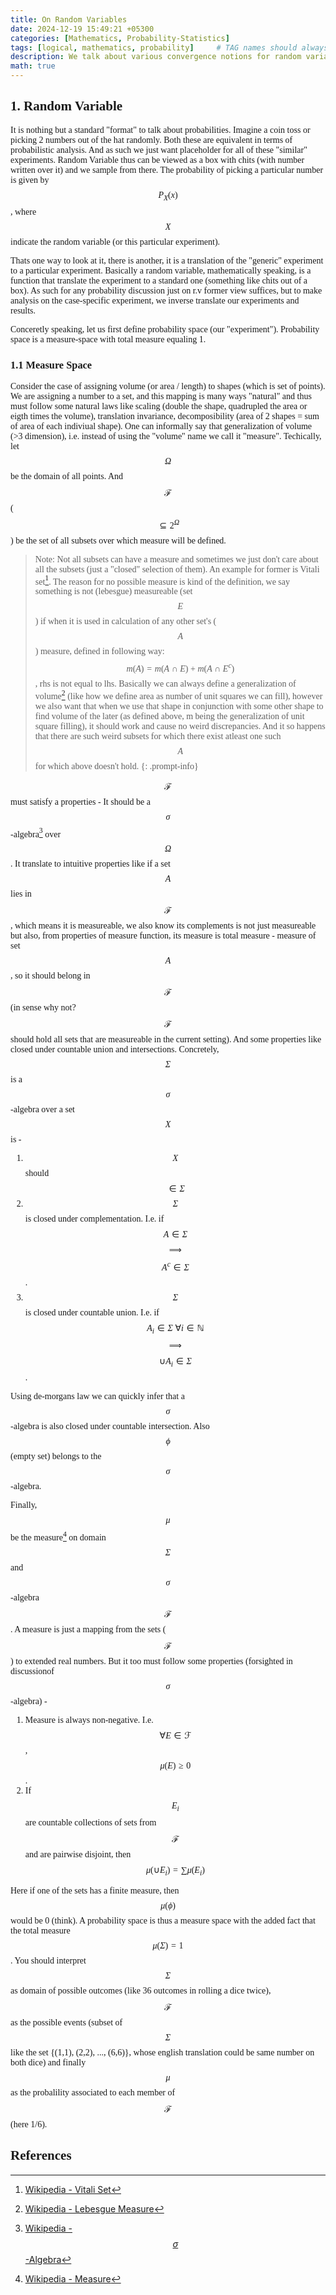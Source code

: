 ```yaml
---
title: On Random Variables
date: 2024-12-19 15:49:21 +05300
categories: [Mathematics, Probability-Statistics]
tags: [logical, mathematics, probability]     # TAG names should always be lowercase
description: We talk about various convergence notions for random variables
math: true
---
```


<div class="custom" markdown="1" style="font-family: Verdana">

## 1. Random Variable

It is nothing but a standard "format" to talk about probabilities. Imagine a coin toss or picking 2 numbers out of the hat randomly. Both these are equivalent in terms of probabilistic analysis. And as such we just want placeholder for all of these "similar" experiments. Random Variable thus can be viewed as a box with chits (with number written over it) and we sample from there. The probability of picking a particular number is given by $$P_X(x)$$, where $$X$$ indicate the random variable (or this particular experiment).

Thats one way to look at it, there is another, it is a translation of the "generic" experiment to a particular experiment. Basically a random variable, mathematically speaking, is a function that translate the experiment to a standard one (something like chits out of a box). As such for any probability discussion just on r.v former view suffices, but to make analysis on the case-specific experiment, we inverse translate our experiments and results.

Conceretly speaking, let us first define probability space (our "experiment"). Probability space is a measure-space with total measure equaling 1.

### 1.1 Measure Space

Consider the case of assigning volume (or area / length) to shapes (which is set of points). We are assigning a number to a set, and this mapping is many ways "natural" and thus must follow some natural laws like scaling (double the shape, quadrupled the area or eigth times the volume), translation invariance, decomposibility (area of 2 shapes = sum of area of each indiviual shape). One can informally say that generalization of volume (>3 dimension), i.e. instead of using the "volume" name we call it "measure". Techically, let $$\Omega$$ be the domain of all points. And $$\mathcal{F}$$ ($$\subseteq 2^\Omega$$) be the set of all subsets over which measure will be defined. 

>Note: Not all subsets can have a measure and sometimes we just don't care about all the subsets (just a "closed" selection of them). An example for former is Vitali set[^1]. The reason for no possible measure is kind of the definition, we say something is not (lebesgue) measureable (set $$E$$) if when it is used in calculation of any other set's ($$A$$) measure, defined in following way: $$m(A) = m(A \cap E) + m(A \cap E^c)$$, rhs is not equal to lhs. Basically we can always define a generalization of volume[^2] (like how we define area as number of unit squares we can fill), however we also want that when we use that shape in conjunction with some other shape to find volume of the later (as defined above, m being the generalization of unit square filling), it should work and cause no weird discrepancies. And it so happens that there are such weird subsets for which there exist atleast one such $$A$$ for which above doesn't hold. 
{: .prompt-info}

$$\mathcal{F}$$ must satisfy a properties - It should be a $$\sigma$$-algebra[^3] over $$\Omega$$. It translate to intuitive properties like if a set $$A$$ lies in $$\mathcal{F}$$, which means it is measureable, we also know its complements is not just measureable but also, from properties of measure function, its measure is total measure - measure of set $$A$$, so it should belong in $$\mathcal{F}$$ (in sense why not? $$\mathcal{F}$$ should hold all sets that are measureable in the current setting). And some properties like closed under countable union and intersections. Concretely, $$\Sigma$$ is a $$\sigma$$-algebra over a set $$X$$ is -

1. $$X$$ should $$\in \Sigma$$
2. $$\Sigma$$ is closed under complementation. I.e. if $$A \in \Sigma$$ $$\implies$$ $$A^c \in \Sigma$$.
3. $$\Sigma$$ is closed under countable union. I.e. if $$A_i \in \Sigma \ \forall i \in \mathbb{N}$$ $$\implies$$ $$\cup A_i \in \Sigma$$.

Using de-morgans law we can quickly infer that a $$\sigma$$-algebra is also closed under countable intersection. Also $$\phi$$ (empty set) belongs to the $$\sigma$$-algebra.

Finally, $$\mu$$ be the measure[^4] on domain $$\Sigma$$ and $$\sigma$$-algebra $$\mathcal{F}$$. A measure is just a mapping from the sets ($$\mathcal{F}$$) to extended real numbers. But it too must follow some properties (forsighted in discussionof $$\sigma$$-algebra) -

1. Measure is always non-negative. I.e. $$\forall E \in \mathcal{F}$$, $$\mu(E) \geq 0$$.
2. If $${E_i}$$ are countable collections of sets from $$\mathcal{F}$$ and are pairwise disjoint, then $$\mu(\cup E_i) = \sum \mu(E_i)$$

Here if one of the sets has a finite measure, then $$\mu(\phi)$$ would be 0 (think). A probability space is thus a measure space with the added fact that the total measure $$\mu(\Sigma) = 1$$. You should interpret $$\Sigma$$ as domain of possible outcomes (like 36 outcomes in rolling a dice twice), $$\mathcal{F}$$ as the possible events (subset of $$\Sigma$$ like the set {(1,1), (2,2), ..., (6,6)}, whose english translation could be same number on both dice) and finally $$\mu$$ as the probalility associated to each member of $$\mathcal{F}$$ (here 1/6).

## References

[^1]: [Wikipedia - Vitali Set](https://en.wikipedia.org/wiki/Vitali_set)
[^2]: [Wikipedia - Lebesgue Measure](https://en.wikipedia.org/wiki/Lebesgue_measure)
[^3]: [Wikipedia - $$\sigma$$-Algebra](https://en.wikipedia.org/wiki/%CE%A3-algebra)
[^4]: [Wikipedia - Measure](https://en.wikipedia.org/wiki/Measure_(mathematics))

</div>
